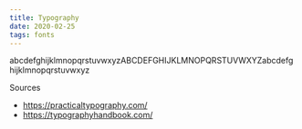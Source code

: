 ```yaml
---
title: Typography
date: 2020-02-25
tags: fonts
---
```


abcdefghijklmnopqrstuvwxyzABCDEFGHIJKLMNOPQRSTUVWXYZabcdefghijklmnopqrstuvwxyz

Sources

- https://practicaltypography.com/
- https://typographyhandbook.com/
